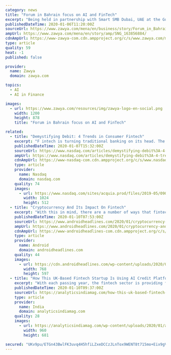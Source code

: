 ```yaml
---
category: news
title: "Forum in Bahrain focus on AI and FinTech"
excerpt: "Being held in partnership with Smart SMB Dubai, UAE at the Gulf Hotel conventions centre, the event will focus on Artificial Intelligence, FinTech and VAT, with more than 20 speakers sharing the latest in the world of technology and finance. The conference is expected to attract more than 200 participants from various sectors. It will also ..."
publishedDateTime: 2020-01-06T11:20:00Z
sourceUrl: https://www.zawya.com/mena/en/business/story/Forum_in_Bahrain_focus_on_AI_and_FinTech-SNG_163856884/
ampUrl: https://www.zawya.com/mena/en/story/amp/SNG_163856884/
cdnAmpUrl: https://www-zawya-com.cdn.ampproject.org/c/s/www.zawya.com/mena/en/story/amp/SNG_163856884/
type: article
quality: 59
heat: -1
published: false

provider:
  name: Zawya
  domain: zawya.com

topics:
  - AI
  - AI in Finance

images:
  - url: https://www.zawya.com/resources/img/zawya-logo-en-social.png
    width: 1200
    height: 878
    title: "Forum in Bahrain focus on AI and FinTech"

related:
  - title: "Demystifying Debit: 4 Trends in Consumer Fintech"
    excerpt: "F intech is turning traditional banking on its head. The global fintech market value projects to surpass $300 billion by the end of 2022. In December, major consumer fintech company Bill.com surged a whopping 60% on the day of its IPO."
    publishedDateTime: 2020-01-07T15:32:00Z
    sourceUrl: https://www.nasdaq.com/articles/demystifying-debit%3A-4-trends-in-consumer-fintech-2020-01-07
    ampUrl: https://www.nasdaq.com/articles/demystifying-debit%3A-4-trends-in-consumer-fintech-2020-01-07?amp
    cdnAmpUrl: https://www-nasdaq-com.cdn.ampproject.org/c/s/www.nasdaq.com/articles/demystifying-debit%3A-4-trends-in-consumer-fintech-2020-01-07?amp
    type: article
    provider:
      name: Nasdaq
      domain: nasdaq.com
    quality: 74
    images:
      - url: https://www.nasdaq.com/sites/acquia.prod/files/2019-05/0902-Q19%20Total%20Markets%20photos%20and%20gif_CC8.jpg
        width: 1024
        height: 512
  - title: "Cryptocurrency And Its Impact On Fintech"
    excerpt: "With this in mind, there are a number of ways that fintech technology as well as the growing popularity of cryptocurrencies have helped a number of industries to expand. Whether this is through the integration of blockchain technology alongside intelligent Ai systems, or the continued use of online trading by individuals and businesses alike ..."
    publishedDateTime: 2020-01-10T07:53:00Z
    sourceUrl: https://www.androidheadlines.com/2020/01/cryptocurrency-and-its-impact-on-fintech.html
    ampUrl: https://www.androidheadlines.com/2020/01/cryptocurrency-and-its-impact-on-fintech.html/amp
    cdnAmpUrl: https://www-androidheadlines-com.cdn.ampproject.org/c/s/www.androidheadlines.com/2020/01/cryptocurrency-and-its-impact-on-fintech.html/amp
    type: article
    provider:
      name: Android
      domain: androidheadlines.com
    quality: 44
    images:
      - url: https://cdn.androidheadlines.com/wp-content/uploads/2020/01/androidheadlines.com-design-1-768x597.jpg
        width: 768
        height: 597
  - title: "How This UK-Based Fintech Startup Is Using AI Credit Platform To Provide Debt Finance To SMEs"
    excerpt: "With each passing year, the fintech sector is providing faster, flexible and secured consumer experience, and is protecting against the risks and vulnerabilities of traditional insurance and loans. In fact, the global fintech market size is expected to grow to $124.3 billion by the end of 2025 at a CAGR of 23.8%. With a vision of providing ..."
    publishedDateTime: 2020-01-10T09:37:00Z
    sourceUrl: https://analyticsindiamag.com/how-this-uk-based-fintech-startup-is-using-ai-credit-platform-to-provide-debt-finance-to-smes/
    type: article
    provider:
      name: India
      domain: analyticsindiamag.com
    quality: 28
    images:
      - url: https://analyticsindiamag.com/wp-content/uploads/2020/01/aim_oaknorth.jpg
        width: 960
        height: 681

secured: "UKv9pu/ETGn43BwlFK3uvq4H5hfiLZxeDCCzJLnTox9WENT8t715mo+Eix9gVNO+hWIUlQBGw18uk+d+YVQ5kiHp3/znpA15TDWD1gPRjHJZ6NgU0ipwpXwY3E0ZvuU/CQavkxreCV1qpvHwLJGMg7vQ8XxWZG05XvilWzJP6s9IXVJjUQNpTXqneshS3t5ipwZd6yorDeLD4prKIfFaJ9vCT6m6lhg9gK57aOF2lOAP+KNrJkeAYF6n2VQ5PNLDhV/DeN7Z++aKupFcB7oI2cDVQuvaJlGIcBGjCKnrmWk=;Uq6aLlp9y7+mHWTZhd0K3Q=="
---
```


